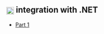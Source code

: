 ## [<img src="https://cdn.worldvectorlogo.com/logos/teamcity.svg" height="20" align="center"/>](https://www.jetbrains.com/teamcity/) integration with .NET

- [Part 1](https://blog.jetbrains.com/teamcity/2020/12/teamcity-integration-with-net-part-1-new-approach-and-demo/)


 